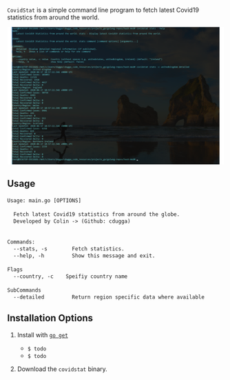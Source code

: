 

`CovidStat` is a simple command line program to fetch latest Covid19 statistics from around the world.

![Terminal Demo](covidr19.png)


**Usage**
---

```
Usage: main.go [OPTIONS]

  Fetch latest Covid19 statistics from around the globe.
  Developed by Colin -> (Github: cdugga)


Commands:
  --stats, -s        Fetch statistics.
  --help, -h         Show this message and exit.

Flags
  --country, -c    Speifiy country name

SubCommands
  --detailed         Return region specific data where available 

```


**Installation Options**
---

1. Install with [`go get`](https://github.com/cdugga/golang-repos/tree/master/hash-mod)
    + `$ todo`
    + `$ todo`

2. Download the `covidstat` binary.

